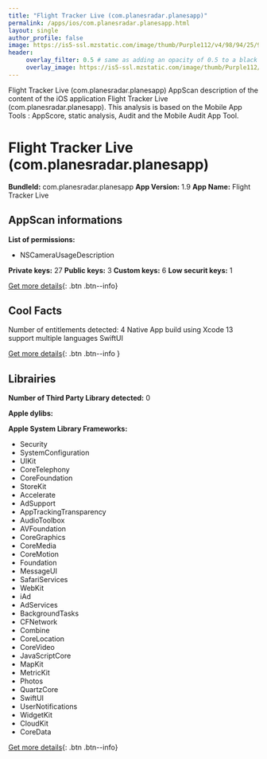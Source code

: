 ```yaml
---
title: "Flight Tracker Live (com.planesradar.planesapp)"
permalink: /apps/ios/com.planesradar.planesapp.html
layout: single
author_profile: false
image: https://is5-ssl.mzstatic.com/image/thumb/Purple112/v4/98/94/25/989425fd-9127-bf38-d549-56855d25d365/AppIcon-0-1x_U007emarketing-0-6-0-0-85-220.jpeg/512x512bb.jpg
header: 
     overlay_filter: 0.5 # same as adding an opacity of 0.5 to a black background
     overlay_image: https://is5-ssl.mzstatic.com/image/thumb/Purple112/v4/98/94/25/989425fd-9127-bf38-d549-56855d25d365/AppIcon-0-1x_U007emarketing-0-6-0-0-85-220.jpeg/512x512bb.jpg
---
```

Flight Tracker Live (com.planesradar.planesapp) AppScan description of the content of the iOS application Flight Tracker Live (com.planesradar.planesapp). This analysis is based on the Mobile App Tools : AppScore, static analysis, Audit and the Mobile Audit App Tool.

# Flight Tracker Live (com.planesradar.planesapp)

**BundleId:** com.planesradar.planesapp
**App Version:** 1.9
**App Name:** Flight Tracker Live


## AppScan informations 

**List of permissions:** 
- NSCameraUsageDescription
  
  
**Private keys:** 27
**Public keys:** 3
**Custom keys:** 6
**Low securit keys:** 1
  
[Get more details](/pricing.html){: .btn .btn--info}

## Cool Facts

Number of entitlements detected: 4
Native App
build using Xcode 13
support multiple languages
SwiftUI
  
[Get more details](/pricing.html){: .btn .btn--info }

## Librairies 
**Number of Third Party Library detected:** 0


**Apple dylibs:**


**Apple System Library Frameworks:**
- Security
- SystemConfiguration
- UIKit
- CoreTelephony
- CoreFoundation
- StoreKit
- Accelerate
- AdSupport
- AppTrackingTransparency
- AudioToolbox
- AVFoundation
- CoreGraphics
- CoreMedia
- CoreMotion
- Foundation
- MessageUI
- SafariServices
- WebKit
- iAd
- AdServices
- BackgroundTasks
- CFNetwork
- Combine
- CoreLocation
- CoreVideo
- JavaScriptCore
- MapKit
- MetricKit
- Photos
- QuartzCore
- SwiftUI
- UserNotifications
- WidgetKit
- CloudKit
- CoreData


  
[Get more details](/pricing.html){: .btn .btn--info}

